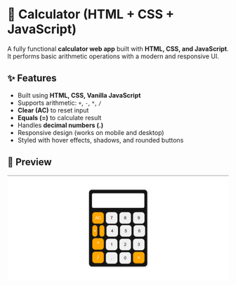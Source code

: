 # 🧮 Calculator (HTML + CSS + JavaScript)

A fully functional **calculator web app** built with **HTML, CSS, and JavaScript**.  
It performs basic arithmetic operations with a modern and responsive UI.

## ✨ Features
- Built using **HTML, CSS, Vanilla JavaScript**
- Supports arithmetic: `+`, `-`, `*`, `/`
- **Clear (AC)** to reset input
- **Equals (=)** to calculate result
- Handles **decimal numbers (.)**
- Responsive design (works on mobile and desktop)
- Styled with hover effects, shadows, and rounded buttons

## 📸 Preview
![Calculator Screenshot](./assets/screenshot.png)


